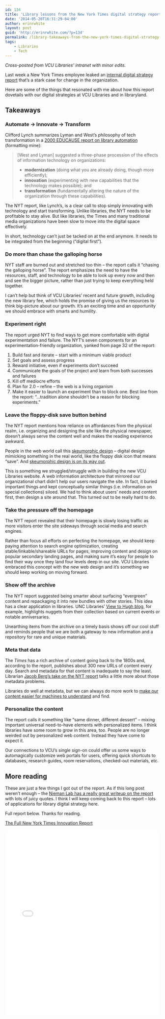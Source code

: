 ```yaml
---
id: 134
title: 'Library lessons from the New York Times digital strategy report'
date: '2014-05-20T16:31:29-04:00'
author: erinrwhite
layout: post
guid: 'http://erinrwhite.com/?p=134'
permalink: /library-takeaways-from-the-new-york-times-digital-strategy-report/
tags:
    - Libraries
    - Tech
---
```


*Cross-posted from VCU Libraries’ intranet with minor edits.*

Last week a New York Times employee leaked an [internal digital strategy report](http://www.scribd.com/doc/224608514/The-Full-New-York-Times-Innovation-Report) that’s a stark case for change in the organization.

Here are some of the things that resonated with me about how this report dovetails with our digital strategies at VCU Libraries and in libraryland.

## Takeaways

### Automate → Innovate → Transform

Clifford Lynch summarizes Lyman and West’s philosophy of tech transformation in a [2000 EDUCAUSE report on library automation](https://net.educause.edu/apps/er/erm00/pp060068.pdf) (formatting mine):

> \[West and Lyman\] suggested a three-phase procession of the effects of information technology on organizations:
> 
> - **modernization** (doing what you are already doing, though more efficiently);
> - **innovation** (experimenting with new capabilities that the technology makes possible); and
> - **transformation** (fundamentally altering the nature of the organization through these capabilities).

The NYT report, like Lynch’s, is a clear call to stop simply innovating with technology and start transforming. Unlike libraries, the NYT needs to be profitable to stay alive. But like libraries, the Times and many traditional media organizations have been slow to move into the digital space effectively.

In short, technology can’t just be tacked on at the end anymore. It needs to be integrated from the beginning (“digital first”).

### Do more than chase the galloping horse

NYT staff are burned out and stretched too thin – the report calls it “chasing the galloping horse”. The report emphasizes the need to have the resources, staff, and technology to be able to look up every now and then and see the bigger picture, rather than just trying to keep everything held together.

I can’t help but think of VCU Libraries’ recent and future growth, including the new library fee, which holds the promise of giving us the resources to think big-picture about our growth. It’s an exciting time and an opportunity we should embrace with smarts and humility.

### Experiment right

The report urged NYT to find ways to get more comfortable with digital experimentation and failure. The NYT’s seven components for an experimentation-friendly organization, yanked from page 32 of the report:

1. Build fast and iterate – start with a minimum viable product
2. Set goals and assess progress
3. Reward initiative, even if experiments don’t succeed
4. Communicate the goals of the project and learn from both successes and failures
5. Kill off mediocre efforts
6. Plan for 2.0 – refine – the web is a living organism
7. Make it easier to launch an experiment than to block one. Best line from the report: “…tradition alone shouldn’t be a reason for blocking experiments.”

### Leave the floppy-disk save button behind

The NYT report mentions how reliance on affordances from the physical realm, i.e. organizing and designing the site like the physical newspaper, doesn’t always serve the content well and makes the reading experience awkward.

People in the web world call this [skeumorphic design](http://en.wikipedia.org/wiki/Skeuomorph) – digital design mimicking something in the real world, like the floppy disk icon that means “save”. And [skeumorphic design is on its way out](http://www.npr.org/2012/11/01/164129889/when-a-floppy-disc-icon-no-longer-signals-save).

This is something we struggled/struggle with in building the new VCU Libraries website. A web information architecture that mirrored our organizational chart didn’t help our users navigate the site. In fact, it buried important things and kept conceptually similar things (i.e. information on special collections) siloed. We had to think about users’ needs and content first, then design a site around that. This turned out to be really hard to do.

### Take the pressure off the homepage

The NYT report revealed that their homepage is slowly losing traffic as more visitors enter the site sideways through social media and search engines.

Rather than focus all efforts on perfecting the homepage, we should keep paying attention to search engine optimization, creating stable/linkable/shareable URLs for pages, improving content and design on popular secondary landing pages, and making sure it’s easy for people to find their way once they land four levels deep in our site. VCU Libraries embraced this concept with the new web design and it’s something we should keep working on moving forward.

### Show off the archive

The NYT report suggested being smarter about surfacing “evergreen” content and repackaging it into new bundles with other stories. This idea has a clear application in libraries. UNC Libraries’ [View to Hugh blog](http://blogs.lib.unc.edu/morton/), for example, highlights nuggets from their collection based on current events or notable anniversaries.

Unearthing items from the archive on a timely basis shows off our cool stuff and reminds people that we are both a gateway to new information and a repository for rare and unique materials.

### Meta that data

The *Times* has a rich archive of content going back to the 1800s and, according to the report, publishes about 300 new URLs of content every day. Search and metadata for that content is inadequate to say the least. Librarian [Jacob Berg’s take on the NYT report](http://beerbrarian.blogspot.com/2014/05/the-new-york-times-digital-strategy-and.html?m=1) talks a little more about those metadata problems.

Libraries do well at metadata, but we can always do more work to [make our content easier for machines to understand](http://blogs.library.duke.edu/bitstreams/2014/03/27/schema-org-and-google-for-local-discovery-some-key-takeaways/ "Wrap-up: Takeaways from Code4Lib 2014") and find.

### Personalize the content

The report calls it something like “same dinner, different dessert” – mixing important universal need-to-have elements with personalized items. I think libraries have some room to grow in this area, too. People are no longer weirded out by personalized web content. Instead they have come to expect it.

Our connections to VCU’s single sign-on could offer us some ways to automagically customize web portals for users, offering quick shortcuts to databases, research guides, room reservations, checked-out materials, etc.

## More reading

These are just a few things I got out of the report. As if this long post weren’t enough – the [Nieman Lab has a really great writeup on the report](http://www.niemanlab.org/2014/05/the-leaked-new-york-times-innovation-report-is-one-of-the-key-documents-of-this-media-age/) with lots of juicy quotes. I think I will keep coming back to this report – lots of applications for library digital strategy here.

Full report below. Thanks for reading.

[The Full New York Times Innovation Report](http://www.scribd.com/doc/224608514 "View The Full New York Times Innovation Report on Scribd")

<iframe class="scribd_iframe_embed" data-aspect-ratio="undefined" data-auto-height="false" frameborder="0" height="600" id="doc_65399" loading="lazy" scrolling="no" src="//www.scribd.com/embeds/224608514/content?start_page=1&view_mode=scroll&show_recommendations=true" width="100%"></iframe>